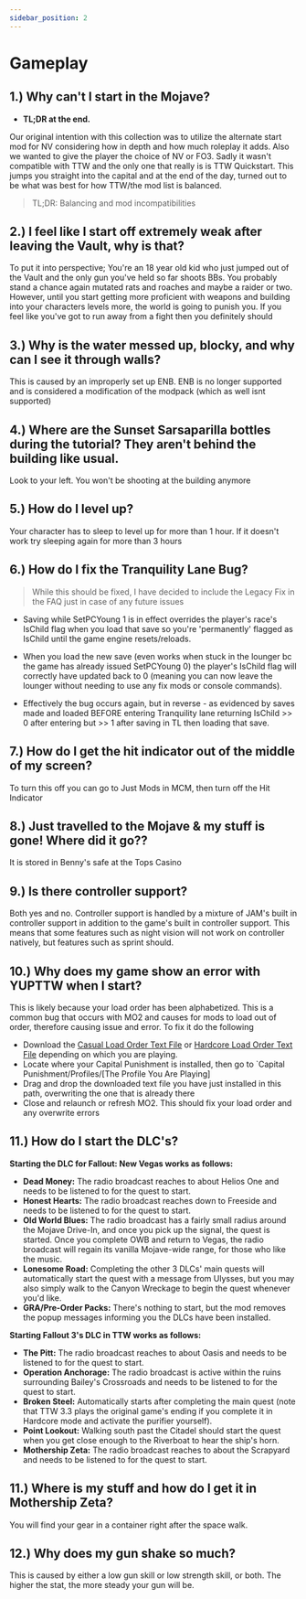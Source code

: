 ```yaml
---
sidebar_position: 2
---
```


# Gameplay

## **1.) Why can't I start in the Mojave?**

- **TL;DR at the end.** 

Our original intention with this collection was to utilize the alternate start mod for NV considering how in depth and how much roleplay it adds. Also we wanted to give the player the choice of NV or FO3. Sadly it wasn't compatible with TTW and the only one that really is is TTW Quickstart. This jumps you straight into the capital and at the end of the day, turned out to be what was best for how TTW/the mod list is balanced.

> TL;DR: Balancing and mod incompatibilities

## **2.) I feel like I start off extremely weak after leaving the Vault, why is that?**

To put it into perspective; You're an 18 year old kid who just jumped out of the Vault and the only gun you've held so far shoots BBs. You probably stand a chance again mutated rats and roaches and maybe a raider or two. However, until you start getting more proficient with weapons and building into your characters levels more, the world is going to punish you. If you feel like you've got to run away from a fight then you definitely should

## **3.) Why is the water messed up, blocky, and why can I see it through walls?**

This is caused by an improperly set up ENB. ENB is no longer supported and is considered a modification of the modpack (which as well isnt supported)

## **4.) Where are the Sunset Sarsaparilla bottles during the tutorial? They aren't behind the building like usual.**

Look to your left. You won't be shooting at the building anymore

## **5.) How do I level up?**

Your character has to sleep to level up for more than 1 hour. If it doesn't work try sleeping again for more than 3 hours

## **6.) How do I fix the Tranquility Lane Bug?**

> While this should be fixed, I have decided to include the Legacy Fix in the FAQ just in case of any future issues

- Saving while SetPCYoung 1 is in effect overrides the player's race's IsChild flag when you load that save so you're 'permanently' flagged as IsChild until the game engine resets/reloads.

- When you load the new save (even works when stuck in the lounger bc the game has already issued SetPCYoung 0) the player's IsChild flag will correctly have updated back to 0 (meaning you can now leave the lounger without needing to use any fix mods or console commands). 

- Effectively the bug occurs again, but in reverse - as evidenced by saves made and loaded BEFORE entering Tranquility lane returning IsChild >> 0 after entering but >> 1 after saving in TL then loading that save.

## **7.) How do I get the hit indicator out of the middle of my screen?**

To turn this off you can go to Just Mods in MCM, then turn off the Hit Indicator

## **8.)** Just travelled to the Mojave & my stuff is gone! Where did it go??

It is stored in Benny's safe at the Tops Casino

## **9.) Is there controller support?**

Both yes and no. Controller support is handled by a mixture of JAM's built in controller support in addition to the game's built in controller support. This means that some features such as night vision will not work on controller natively, but features such as sprint should.

## **10.) Why does my game show an error with YUPTTW when I start?**

This is likely because your load order has been alphabetized. This is a common bug that occurs with MO2 and causes for mods to load out of order, therefore causing issue and error. To fix it do the following

- Download the [Casual Load Order Text File](https://loadorderlibrary.com/lists/capital-punishment-casual-list) or [Hardcore Load Order Text File](https://loadorderlibrary.com/lists/capital-punishment-1122) depending on which you are playing.
- Locate where your Capital Punishment is installed, then go to `Capital Punishment/Profiles/[The Profile You Are Playing]
- Drag and drop the downloaded text file you have just installed in this path, overwriting the one that is already there
- Close and relaunch or refresh MO2. This should fix your load order and any overwrite errors

## **11.) How do I start the DLC's?**

__**Starting the DLC for Fallout: New Vegas works as follows:**__
- **Dead Money:** The radio broadcast reaches to about Helios One and needs to be listened to for the quest to start.
- **Honest Hearts:** The radio broadcast reaches down to Freeside and needs to be listened to for the quest to start.
- **Old World Blues:** The radio broadcast has a fairly small radius around the Mojave Drive-In, and once you pick up the signal, the quest is started. Once you complete OWB and return to Vegas, the radio broadcast will regain its vanilla Mojave-wide range, for those who like the music.
- **Lonesome Road:** Completing the other 3 DLCs' main quests will automatically start the quest with a message from Ulysses, but you may also simply walk to the Canyon Wreckage to begin the quest whenever you'd like.
- **GRA/Pre-Order Packs:** There's nothing to start, but the mod removes the popup messages informing you the DLCs have been installed.

__**Starting Fallout 3's DLC in TTW works as follows:**__
- **The Pitt:** The radio broadcast reaches to about Oasis and needs to be listened to for the quest to start.
- **Operation Anchorage:** The radio broadcast is active within the ruins surrounding Bailey's Crossroads and needs to be listened to for the quest to start.
- **Broken Steel:** Automatically starts after completing the main quest (note that TTW 3.3 plays the original game's ending if you complete it in Hardcore mode and activate the purifier yourself).
- **Point Lookout:** Walking south past the Citadel should start the quest when you get close enough to the Riverboat to hear the ship's horn.
- **Mothership Zeta:** The radio broadcast reaches to about the Scrapyard and needs to be listened to for the quest to start.

## **11.) Where is my stuff and how do I get it in Mothership Zeta?**
You will find your gear in a container right after the space walk.

## **12.) Why does my gun shake so much?**
This is caused by either a low gun skill or low strength skill, or both. The higher the stat, the more steady your gun will be. 
